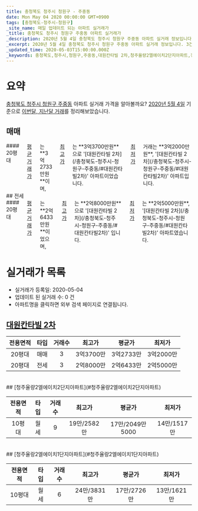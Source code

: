 ```yaml
---
title: 충청북도 청주시 청원구 - 주중동
date: Mon May 04 2020 00:00:00 GMT+0900
tags: [충청북도-청주시-청원구]
_site_name: 매일 업데이트 되는 아파트 실거래가
_title: 충청북도 청주시 청원구 주중동 아파트 실거래가
_description: 2020년 5월 4일 충청북도 청주시 청원구 주중동 아파트 실거래 정보입니다. 3건 아파트 정보가 있습니다.
_excerpt: 2020년 5월 4일 충청북도 청주시 청원구 주중동 아파트 실거래 정보입니다. 3건 아파트 정보가 있습니다.
_updated_time: 2020-05-03T15:00:00.000Z
_keywords: 충청북도,청주시,청원구,주중동,대원칸타빌 2차,청주율량2엘에이치2단지아파트,청주율랑2엘에이치1단지아파트
---
```





# 요약
<ins>충청북도 청주시 청원구 주중동</ins> 아파트 실거래 가격을 알아볼까요? <ins>2020년 5월 4일</ins> 기준으로 <ins>이번달, 지난달 거래</ins>를 정리해보았습니다.

## 매매
<div class="container">
<div class="twelve columns" markdown="1">
#### 20평대
<ins>평균 거래가</ins>는 **3억2733만원**이며, <ins>최고가</ins>는 **3억3700만원**으로 '[대원칸타빌 2차](/충청북도-청주시-청원구-주중동/#대원칸타빌2차)' 아파트이었습니다. <ins>최저가</ins> 거래는 **3억2000만원**, '[대원칸타빌 2차](/충청북도-청주시-청원구-주중동/#대원칸타빌2차)' 아파트입니다.
</div>
</div>
## 전세
<div class="container">
<div class="twelve columns" markdown="1">
#### 20평대
<ins>평균 거래가</ins>는 **2억6433만원**이었으며, <ins>최고가</ins>는 **2억8000만원**으로 '[대원칸타빌 2차](/충청북도-청주시-청원구-주중동/#대원칸타빌2차)' 입니다. <ins>최저가</ins>는 **2억5000만원**, '[대원칸타빌 2차](/충청북도-청주시-청원구-주중동/#대원칸타빌2차)' 아파트였습니다.
</div>
</div>



# 실거래가 목록
- 실거래가 등록일: 2020-05-04
- 업데이트 된 실거래 수: 0 건
- 아파트명을 클릭하면 외부 검색 페이지로 연결됩니다.

## [대원칸타빌 2차](#대원칸타빌2차)

|전용면적|타입|거래수|최고가|평균가|최저가|
|:---:|:---:|:---:|:---:|:---:|:---:|
|20평대|<span class="deal-type-1">매매</span>|3|3억3700만|3억2733만|3억2000만|
|20평대|<span class="deal-type-2">전세</span>|3|2억8000만|2억6433만|2억5000만|

<br/>
## [청주율량2엘에이치2단지아파트](#청주율량2엘에이치2단지아파트)

|전용면적|타입|거래수|최고가|평균가|최저가|
|:---:|:---:|:---:|:---:|:---:|:---:|
|10평대|<span class="deal-type-3">월세</span>|9|19만/2582만|17만/2049만5000|14만/1517만|

<br/>
## [청주율랑2엘에이치1단지아파트](#청주율랑2엘에이치1단지아파트)

|전용면적|타입|거래수|최고가|평균가|최저가|
|:---:|:---:|:---:|:---:|:---:|:---:|
|10평대|<span class="deal-type-3">월세</span>|6|24만/3831만|17만/2726만|13만/1621만|

<br/>



